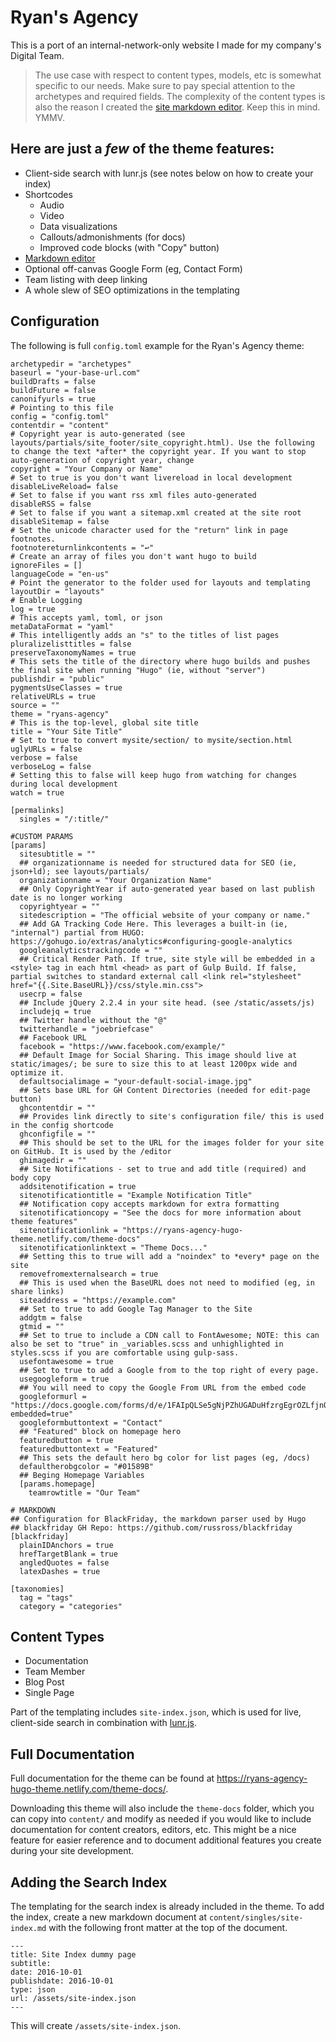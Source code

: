 # Ryan's Agency

This is a port of an internal-network-only website I made for my company's Digital Team.

> The use case with respect to content types, models, etc is somewhat specific to our needs. Make sure to pay special attention to the archetypes and required fields. The complexity of the content types is also the reason I created the [site markdown editor][]. Keep this in mind. YMMV.

## Here are just a *few* of the theme features:

* Client-side search with lunr.js (see notes below on how to create your index)
* Shortcodes
  * Audio
  * Video
  * Data visualizations
  * Callouts/admonishments (for docs)
  * Improved code blocks (with "Copy" button)
* [Markdown editor](https://ryans-agency-hugo-theme.netlify.com/editor)
* Optional off-canvas Google Form (eg, Contact Form)
* Team listing with deep linking
* A whole slew of SEO optimizations in the templating

## Configuration

The following is full `config.toml` example for the Ryan's Agency theme:

```
archetypedir = "archetypes"
baseurl = "your-base-url.com"
buildDrafts = false
buildFuture = false
canonifyurls = true
# Pointing to this file
config = "config.toml"
contentdir = "content"
# Copyright year is auto-generated (see layouts/partials/site_footer/site_copyright.html). Use the following to change the text *after* the copyright year. If you want to stop auto-generation of copyright year, change
copyright = "Your Company or Name"
# Set to true is you don't want livereload in local development
disableLiveReload= false
# Set to false if you want rss xml files auto-generated
disableRSS = false
# Set to false if you want a sitemap.xml created at the site root
disableSitemap = false
# Set the unicode character used for the "return" link in page footnotes.
footnotereturnlinkcontents = "↩"
# Create an array of files you don't want hugo to build
ignoreFiles = []
languageCode = "en-us"
# Point the generator to the folder used for layouts and templating
layoutDir = "layouts"
# Enable Logging
log = true
# This accepts yaml, toml, or json
metaDataFormat = "yaml"
# This intelligently adds an "s" to the titles of list pages
pluralizelisttitles = false
preserveTaxonomyNames = true
# This sets the title of the directory where hugo builds and pushes the final site when running "Hugo" (ie, without "server")
publishdir = "public"
pygmentsUseClasses = true
relativeURLs = true
source = ""
theme = "ryans-agency"
# This is the top-level, global site title
title = "Your Site Title"
# Set to true to convert mysite/section/ to mysite/section.html
uglyURLs = false
verbose = false
verboseLog = false
# Setting this to false will keep hugo from watching for changes during local development
watch = true

[permalinks]
  singles = "/:title/"

#CUSTOM PARAMS
[params]
  sitesubtitle = ""
  ## organizationname is needed for structured data for SEO (ie, json+ld); see layouts/partials/
  organizationname = "Your Organization Name"
  ## Only CopyrightYear if auto-generated year based on last publish date is no longer working
  copyrightyear = ""
  sitedescription = "The official website of your company or name."
  ## Add GA Tracking Code Here. This leverages a built-in (ie, "internal") partial from HUGO: https://gohugo.io/extras/analytics#configuring-google-analytics
  googleanalyticstrackingcode = ""
  ## Critical Render Path. If true, site style will be embedded in a <style> tag in each html <head> as part of Gulp Build. If false, partial switches to standard external call <link rel="stylesheet" href="{{.Site.BaseURL}}/css/style.min.css">
  usecrp = false
  ## Include jQuery 2.2.4 in your site head. (see /static/assets/js)
  includejq = true
  ## Twitter handle without the "@"
  twitterhandle = "joebriefcase"
  ## Facebook URL
  facebook = "https://www.facebook.com/example/"
  ## Default Image for Social Sharing. This image should live at static/images/; be sure to size this to at least 1200px wide and optimize it.
  defaultsocialimage = "your-default-social-image.jpg"
  ## Sets base URL for GH Content Directories (needed for edit-page button)
  ghcontentdir = ""
  ## Provides link directly to site's configuration file/ this is used in the config shortcode
  ghconfigfile = ""
  ## This should be set to the URL for the images folder for your site on GitHub. It is used by the /editor
  ghimagedir = ""
  ## Site Notifications - set to true and add title (required) and body copy
  addsitenotification = true
  sitenotificationtitle = "Example Notification Title"
  ## Notification copy accepts markdown for extra formatting
  sitenotificationcopy = "See the docs for more information about theme features"
  sitenotificationlink = "https://ryans-agency-hugo-theme.netlify.com/theme-docs"
  sitenotificationlinktext = "Theme Docs..."
  ## Setting this to true will add a "noindex" to *every* page on the site
  removefromexternalsearch = true
  ## This is used when the BaseURL does not need to modified (eg, in share links)
  siteaddress = "https://example.com"
  ## Set to true to add Google Tag Manager to the Site
  addgtm = false
  gtmid = ""
  ## Set to true to include a CDN call to FontAwesome; NOTE: this can also be set to "true" in _variables.scss and unhighlighted in styles.scss if you are comfortable using gulp-sass.
  usefontawesome = true
  ## Set to true to add a Google from to the top right of every page.
  usegoogleform = true
  ## You will need to copy the Google From URL from the embed code
  googleformurl = "https://docs.google.com/forms/d/e/1FAIpQLSe5gNjPZhUGADuHfzrgEgrOZLfjnOfmX15PUmfKj6DJztANqQ/viewform?embedded=true"
  googleformbuttontext = "Contact"
  ## "Featured" block on homepage hero
  featuredbutton = true
  featuredbuttontext = "Featured"
  ## This sets the default hero bg color for list pages (eg, /docs)
  defaultherobgcolor = "#01589B"
  ## Beging Homepage Variables
  [params.homepage]
    teamrowtitle = "Our Team"

# MARKDOWN
## Configuration for BlackFriday, the markdown parser used by Hugo
## blackfriday GH Repo: https://github.com/russross/blackfriday
[blackfriday]
  plainIDAnchors = true
  hrefTargetBlank = true
  angledQuotes = false
  latexDashes = true

[taxonomies]
  tag = "tags"
  category = "categories"
```

## Content Types

* Documentation
* Team Member
* Blog Post
* Single Page

Part of the templating includes `site-index.json`, which is used for live, client-side search in combination with [lunr.js][].

## Full Documentation

Full documentation for the theme can be found at <https://ryans-agency-hugo-theme.netlify.com/theme-docs/>.

Downloading this theme will also include the `theme-docs` folder, which you can copy into `content/` and modify as needed if you would like to include documentation for content creators, editors, etc. This might be a nice feature for easier reference and to document additional features you create during your site development.

## Adding the Search Index

The templating for the search index is already included in the theme. To add the index, create a new markdown document at `content/singles/site-index.md` with the following front matter at the top of the document.

```
---
title: Site Index dummy page
subtitle:
date: 2016-10-01
publishdate: 2016-10-01
type: json
url: /assets/site-index.json
---
```

This will create `/assets/site-index.json`.

[lunr.js]: http://lunrjs.com/
[site markdown editor]: https://ryans-agency-hugo-theme.netlify.com/editor/